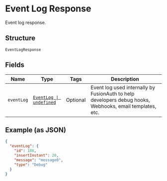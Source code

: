 
# Event Log Response

Event log response.

## Structure

`EventLogResponse`

## Fields

| Name | Type | Tags | Description |
|  --- | --- | --- | --- |
| `eventLog` | [`EventLog \| undefined`](../../doc/models/event-log.md) | Optional | Event log used internally by FusionAuth to help developers debug hooks, Webhooks, email templates, etc. |

## Example (as JSON)

```json
{
  "eventLog": {
    "id": 186,
    "insertInstant": 20,
    "message": "message0",
    "type": "Debug"
  }
}
```

